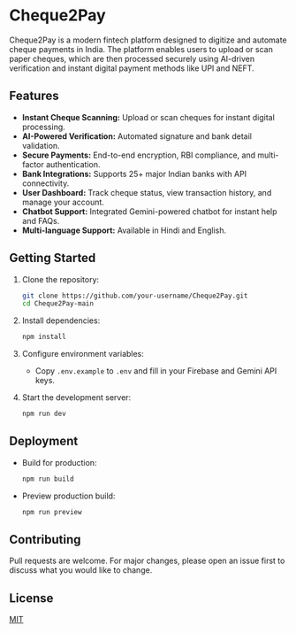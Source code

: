 ﻿# Cheque2Pay

Cheque2Pay is a modern fintech platform designed to digitize and automate cheque payments in India. The platform enables users to upload or scan paper cheques, which are then processed securely using AI-driven verification and instant digital payment methods like UPI and NEFT.

## Features

- **Instant Cheque Scanning:** Upload or scan cheques for instant digital processing.
- **AI-Powered Verification:** Automated signature and bank detail validation.
- **Secure Payments:** End-to-end encryption, RBI compliance, and multi-factor authentication.
- **Bank Integrations:** Supports 25+ major Indian banks with API connectivity.
- **User Dashboard:** Track cheque status, view transaction history, and manage your account.
- **Chatbot Support:** Integrated Gemini-powered chatbot for instant help and FAQs.
- **Multi-language Support:** Available in Hindi and English.

## Getting Started

1. Clone the repository:
   ```sh
   git clone https://github.com/your-username/Cheque2Pay.git
   cd Cheque2Pay-main
   ```

2. Install dependencies:
   ```sh
   npm install
   ```

3. Configure environment variables:
   - Copy `.env.example` to `.env` and fill in your Firebase and Gemini API keys.

4. Start the development server:
   ```sh
   npm run dev
   ```

## Deployment

- Build for production:
  ```sh
  npm run build
  ```
- Preview production build:
  ```sh
  npm run preview
  ```

## Contributing

Pull requests are welcome. For major changes, please open an issue first to discuss what you would like to change.

## License

[MIT](LICENSE)

